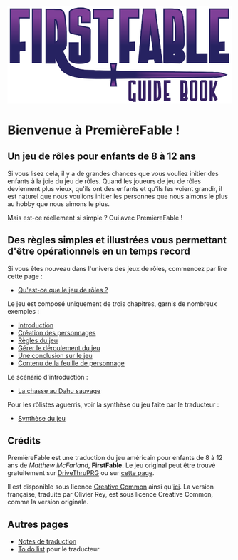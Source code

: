 ![FirstFable Guide Book](images/firstfable.png)

# Bienvenue à PremièreFable !

## Un jeu de rôles pour enfants de 8 à 12 ans

Si vous lisez cela, il y a de grandes chances que vous vouliez initier des enfants à la joie du jeu de rôles. Quand les joueurs de jeu de rôles deviennent plus vieux, qu'ils ont des enfants et qu'ils les voient grandir, il est naturel que nous voulions initier les personnes que nous aimons le plus au hobby que nous aimons le plus.

Mais est-ce réellement si simple ? Oui avec PremièreFable !

## Des règles simples et illustrées vous permettant d'être opérationnels en un temps record

Si vous êtes nouveau dans l'univers des jeux de rôles, commencez par lire cette page :

* [Qu'est-ce que le jeu de rôles ?](pages/01-Le-jeu-de-roles-en-deux-mots.md)

Le jeu est composé uniquement de trois chapitres, garnis de nombreux exemples :

* [Introduction](pages/02-Introduction.md)
* [Création des personnages](pages/03-Creation-des-personnages.md)
* [Règles du jeu](pages/04-Regles-du-jeu.md)
* [Gérer le déroulement du jeu](pages/05-Diriger-le-jeu.md)
* [Une conclusion sur le jeu](pages/07-Conclusion.md)
* [Contenu de la feuille de personnage](pages/09-fdp.md)

Le scénario d'introduction :

* [La chasse au Dahu sauvage](pages/06-La-chasse-au-Dahu-sauvage.md)

Pour les rôlistes aguerris, voir la synthèse du jeu faite par le traducteur :

* [Synthèse du jeu](pages/97-Synthese-du-jeu.md)

## Crédits

PremièreFable est une traduction du jeu américain pour enfants de 8 à 12 ans de _Matthew McFarland_, **FirstFable**. Le jeu original peut être trouvé gratuitement sur [DriveThruPRG](https://www.drivethrurpg.com/product/107399/FirstFable) ou sur [cette page](pages/08-FirstFable.md).

Il est disponible sous licence [Creative Common](http://creativecommons.org/licenses/by-nc-sa/3.0) ainsi qu'[ici](pages/LICENCE.md). La version française, traduite par Olivier Rey, est sous licence Creative Common, comme la version originale.

## Autres pages

* [Notes de traduction](pages/98-Notes-du-traducteur.md)
* [To do list](pages/99-To-Do-list.md) pour le traducteur
